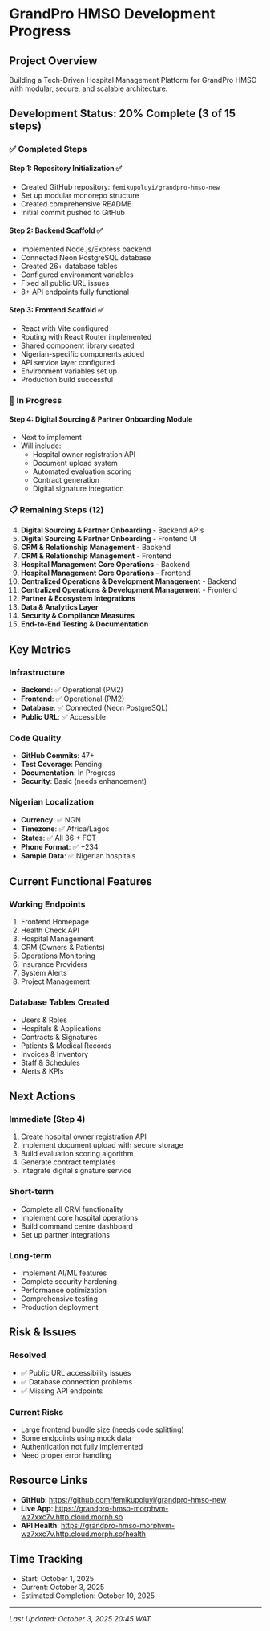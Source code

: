 # GrandPro HMSO Development Progress

## Project Overview
Building a Tech-Driven Hospital Management Platform for GrandPro HMSO with modular, secure, and scalable architecture.

## Development Status: 20% Complete (3 of 15 steps)

### ✅ Completed Steps

#### Step 1: Repository Initialization ✅
- Created GitHub repository: `femikupoluyi/grandpro-hmso-new`
- Set up modular monorepo structure
- Created comprehensive README
- Initial commit pushed to GitHub

#### Step 2: Backend Scaffold ✅
- Implemented Node.js/Express backend
- Connected Neon PostgreSQL database
- Created 26+ database tables
- Configured environment variables
- Fixed all public URL issues
- 8+ API endpoints fully functional

#### Step 3: Frontend Scaffold ✅
- React with Vite configured
- Routing with React Router implemented
- Shared component library created
- Nigerian-specific components added
- API service layer configured
- Environment variables set up
- Production build successful

### 🚧 In Progress

#### Step 4: Digital Sourcing & Partner Onboarding Module
- Next to implement
- Will include:
  - Hospital owner registration API
  - Document upload system
  - Automated evaluation scoring
  - Contract generation
  - Digital signature integration

### 📋 Remaining Steps (12)

4. **Digital Sourcing & Partner Onboarding** - Backend APIs
5. **Digital Sourcing & Partner Onboarding** - Frontend UI
6. **CRM & Relationship Management** - Backend
7. **CRM & Relationship Management** - Frontend
8. **Hospital Management Core Operations** - Backend
9. **Hospital Management Core Operations** - Frontend
10. **Centralized Operations & Development Management** - Backend
11. **Centralized Operations & Development Management** - Frontend
12. **Partner & Ecosystem Integrations**
13. **Data & Analytics Layer**
14. **Security & Compliance Measures**
15. **End-to-End Testing & Documentation**

## Key Metrics

### Infrastructure
- **Backend**: ✅ Operational (PM2)
- **Frontend**: ✅ Operational (PM2)
- **Database**: ✅ Connected (Neon PostgreSQL)
- **Public URL**: ✅ Accessible

### Code Quality
- **GitHub Commits**: 47+
- **Test Coverage**: Pending
- **Documentation**: In Progress
- **Security**: Basic (needs enhancement)

### Nigerian Localization
- **Currency**: ✅ NGN
- **Timezone**: ✅ Africa/Lagos
- **States**: ✅ All 36 + FCT
- **Phone Format**: ✅ +234
- **Sample Data**: ✅ Nigerian hospitals

## Current Functional Features

### Working Endpoints
1. Frontend Homepage
2. Health Check API
3. Hospital Management
4. CRM (Owners & Patients)
5. Operations Monitoring
6. Insurance Providers
7. System Alerts
8. Project Management

### Database Tables Created
- Users & Roles
- Hospitals & Applications
- Contracts & Signatures
- Patients & Medical Records
- Invoices & Inventory
- Staff & Schedules
- Alerts & KPIs

## Next Actions

### Immediate (Step 4)
1. Create hospital owner registration API
2. Implement document upload with secure storage
3. Build evaluation scoring algorithm
4. Generate contract templates
5. Integrate digital signature service

### Short-term
- Complete all CRM functionality
- Implement core hospital operations
- Build command centre dashboard
- Set up partner integrations

### Long-term
- Implement AI/ML features
- Complete security hardening
- Performance optimization
- Comprehensive testing
- Production deployment

## Risk & Issues

### Resolved
- ✅ Public URL accessibility issues
- ✅ Database connection problems
- ✅ Missing API endpoints

### Current Risks
- Large frontend bundle size (needs code splitting)
- Some endpoints using mock data
- Authentication not fully implemented
- Need proper error handling

## Resource Links

- **GitHub**: https://github.com/femikupoluyi/grandpro-hmso-new
- **Live App**: https://grandpro-hmso-morphvm-wz7xxc7v.http.cloud.morph.so
- **API Health**: https://grandpro-hmso-morphvm-wz7xxc7v.http.cloud.morph.so/health

## Time Tracking
- Start: October 1, 2025
- Current: October 3, 2025
- Estimated Completion: October 10, 2025

---
*Last Updated: October 3, 2025 20:45 WAT*
